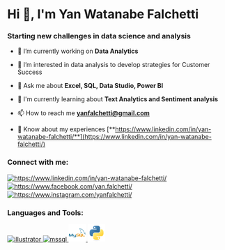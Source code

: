 <h1>Hi 👋, I'm Yan Watanabe Falchetti</h1>
<h3>Starting new challenges in data science and analysis</h3>

- 🔭 I’m currently working on **Data Analytics**

- 👀 I’m interested in data analysis to develop strategies for Customer Success

- 💬 Ask me about **Excel, SQL, Data Studio, Power BI**

- 🌱 I'm currently learning about **Text Analytics and Sentiment analysis**

- 📫 How to reach me **yanfalchetti@gmail.com**

- 📄 Know about my experiences [**https://www.linkedin.com/in/yan-watanabe-falchetti/**](https://www.linkedin.com/in/yan-watanabe-falchetti/)

<h3 align="left">Connect with me:</h3>
<p align="left">
<a href="https://linkedin.com/in/https://www.linkedin.com/in/yan-watanabe-falchetti/" target="blank"><img align="center" src="https://raw.githubusercontent.com/rahuldkjain/github-profile-readme-generator/master/src/images/icons/Social/linked-in-alt.svg" alt="https://www.linkedin.com/in/yan-watanabe-falchetti/" height="30" width="40" /></a>
<a href="https://fb.com/https://www.facebook.com/yan.falchetti/" target="blank"><img align="center" src="https://raw.githubusercontent.com/rahuldkjain/github-profile-readme-generator/master/src/images/icons/Social/facebook.svg" alt="https://www.facebook.com/yan.falchetti/" height="30" width="40" /></a>
<a href="https://instagram.com/https://www.instagram.com/yanfalchetti/" target="blank"><img align="center" src="https://raw.githubusercontent.com/rahuldkjain/github-profile-readme-generator/master/src/images/icons/Social/instagram.svg" alt="https://www.instagram.com/yanfalchetti/" height="30" width="40" /></a>
</p>

<h3 align="left">Languages and Tools:</h3>
<p align="left"> <a href="https://www.adobe.com/in/products/illustrator.html" target="_blank" rel="noreferrer"> <img src="https://www.vectorlogo.zone/logos/adobe_illustrator/adobe_illustrator-icon.svg" alt="illustrator" width="40" height="40"/> 
  </a> <a href="https://www.microsoft.com/en-us/sql-server" target="_blank" rel="noreferrer"> <img src="https://www.svgrepo.com/show/303229/microsoft-sql-server-logo.svg" alt="mssql" width="40" height="40"/> 
  </a> <a href="https://www.mysql.com/" target="_blank" rel="noreferrer"> <img src="https://raw.githubusercontent.com/devicons/devicon/master/icons/mysql/mysql-original-wordmark.svg" alt="mysql" width="40" height="40"/>
  </a> <a href="https://www.python.org" target="_blank" rel="noreferrer"> <img src="https://raw.githubusercontent.com/devicons/devicon/master/icons/python/python-original.svg" alt="python" width="40" height="40"/>
  </a>
</p>



<!---
- 👋 Hi, I’m @YanFalchetti
- 👀 I’m interested in ...
- 🌱 I’m currently learning ...
- 💞️ I’m looking to collaborate on ...
- 📫 How to reach me ...

YanFalchetti/YanFalchetti is a ✨ special ✨ repository because its `README.md` (this file) appears on your GitHub profile.
You can click the Preview link to take a look at your changes.
--->
